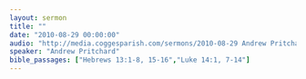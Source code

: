 ```yaml
---
layout: sermon
title: ""
date: "2010-08-29 00:00:00"
audio: "http://media.coggesparish.com/sermons/2010-08-29 Andrew Pritchard.mp3"
speaker: "Andrew Pritchard"
bible_passages: ["Hebrews 13:1-8, 15-16","Luke 14:1, 7-14"]
---
```


